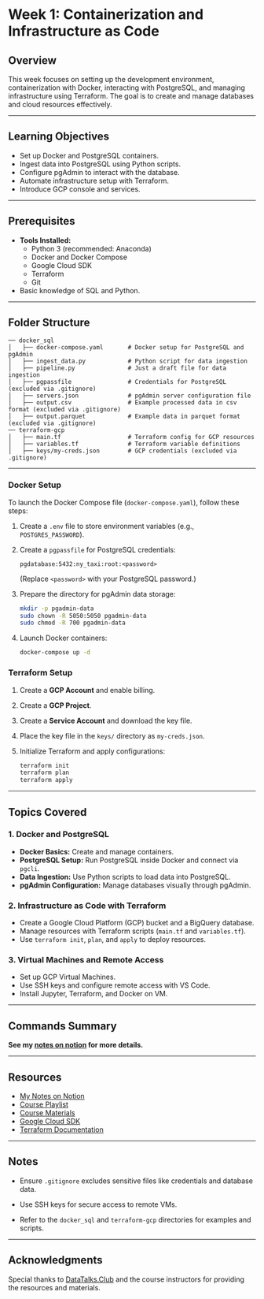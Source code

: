 
# Week 1: Containerization and Infrastructure as Code

## Overview

This week focuses on setting up the development environment, containerization with Docker, interacting with PostgreSQL, and managing infrastructure using Terraform. The goal is to create and manage databases and cloud resources effectively.

---

## Learning Objectives

- Set up Docker and PostgreSQL containers.
- Ingest data into PostgreSQL using Python scripts.
- Configure pgAdmin to interact with the database.
- Automate infrastructure setup with Terraform.
- Introduce GCP console and services.

---

## Prerequisites

- **Tools Installed:**
  - Python 3 (recommended: Anaconda)
  - Docker and Docker Compose
  - Google Cloud SDK
  - Terraform
  - Git
- Basic knowledge of SQL and Python.

---

## Folder Structure

```
── docker_sql
│   ├── docker-compose.yaml       # Docker setup for PostgreSQL and pgAdmin
│   ├── ingest_data.py            # Python script for data ingestion
│   ├── pipeline.py               # Just a draft file for data ingestion 
│   ├── pgpassfile                # Credentials for PostgreSQL (excluded via .gitignore)
│   ├── servers.json              # pgAdmin server configuration file
│   ├── output.csv                # Example processed data in csv format (excluded via .gitignore)
│   ├── output.parquet            # Example data in parquet format (excluded via .gitignore)
── terraform-gcp
│   ├── main.tf                   # Terraform config for GCP resources
│   ├── variables.tf              # Terraform variable definitions
│   ├── keys/my-creds.json        # GCP credentials (excluded via .gitignore)
```

---

### Docker Setup
To launch the Docker Compose file (`docker-compose.yaml`), follow these steps:

1. Create a `.env` file to store environment variables (e.g., `POSTGRES_PASSWORD`).  
2. Create a `pgpassfile` for PostgreSQL credentials:
   ```plaintext
   pgdatabase:5432:ny_taxi:root:<password>
   ```
   (Replace `<password>` with your PostgreSQL password.)

3. Prepare the directory for pgAdmin data storage:
   ```bash
   mkdir -p pgadmin-data
   sudo chown -R 5050:5050 pgadmin-data
   sudo chmod -R 700 pgadmin-data
   ```

4. Launch Docker containers:
   ```bash
   docker-compose up -d
   ```

### Terraform Setup
1. Create a **GCP Account** and enable billing.

2. Create a **GCP Project**.

3. Create a **Service Account** and download the key file.

4. Place the key file in the `keys/` directory as `my-creds.json`.

5. Initialize Terraform and apply configurations:
   ```bash
   terraform init
   terraform plan
   terraform apply
   ```

---

## Topics Covered

### 1. Docker and PostgreSQL

- **Docker Basics:** Create and manage containers.
- **PostgreSQL Setup:** Run PostgreSQL inside Docker and connect via `pgcli`.
- **Data Ingestion:** Use Python scripts to load data into PostgreSQL.
- **pgAdmin Configuration:** Manage databases visually through pgAdmin.

### 2. Infrastructure as Code with Terraform

- Create a Google Cloud Platform (GCP) bucket and a BigQuery database.
- Manage resources with Terraform scripts (`main.tf` and `variables.tf`).
- Use `terraform init`, `plan`, and `apply` to deploy resources.

### 3. Virtual Machines and Remote Access

- Set up GCP Virtual Machines.
- Use SSH keys and configure remote access with VS Code.
- Install Jupyter, Terraform, and Docker on VM.

---


## Commands Summary
**See my [notes on notion](https://spotted-hardhat-eea.notion.site/Week-1-Containerization-and-Infrastructure-as-Code-15729780dc4a80a08288e497ba937a37) for more details.**

---

## Resources

- [My Notes on Notion](https://spotted-hardhat-eea.notion.site/Week-1-Containerization-and-Infrastructure-as-Code-15729780dc4a80a08288e497ba937a37)
- [Course Playlist](https://www.youtube.com/playlist?list=PL3MmuxUbc_hJed7dXYoJw8DoCuVHhGEQb)
- [Course Materials](https://github.com/DataTalksClub/data-engineering-zoomcamp)
- [Google Cloud SDK](https://cloud.google.com/sdk/docs/install)
- [Terraform Documentation](https://developer.hashicorp.com/terraform/docs)

---

## Notes

- Ensure `.gitignore` excludes sensitive files like credentials and database data.

- Use SSH keys for secure access to remote VMs.

- Refer to the `docker_sql` and `terraform-gcp` directories for examples and scripts.


---

## Acknowledgments

Special thanks to [DataTalks.Club](https://datatalks.club/) and the course instructors for providing the resources and materials.
